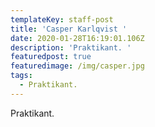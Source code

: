 ```yaml
---
templateKey: staff-post
title: 'Casper Karlqvist '
date: 2020-01-28T16:19:01.106Z
description: 'Praktikant. '
featuredpost: true
featuredimage: /img/casper.jpg
tags:
  - Praktikant.
---
```

Praktikant.
